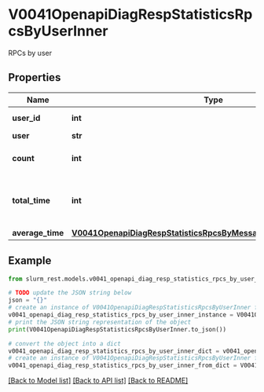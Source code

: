 # V0041OpenapiDiagRespStatisticsRpcsByUserInner

RPCs by user

## Properties

Name | Type | Description | Notes
------------ | ------------- | ------------- | -------------
**user_id** | **int** | user id (numeric) | 
**user** | **str** | user name | 
**count** | **int** | Number of RPCs received | 
**total_time** | **int** | Total time spent processing RPC in seconds | 
**average_time** | [**V0041OpenapiDiagRespStatisticsRpcsByMessageTypeInnerAverageTime**](V0041OpenapiDiagRespStatisticsRpcsByMessageTypeInnerAverageTime.md) |  | 

## Example

```python
from slurm_rest.models.v0041_openapi_diag_resp_statistics_rpcs_by_user_inner import V0041OpenapiDiagRespStatisticsRpcsByUserInner

# TODO update the JSON string below
json = "{}"
# create an instance of V0041OpenapiDiagRespStatisticsRpcsByUserInner from a JSON string
v0041_openapi_diag_resp_statistics_rpcs_by_user_inner_instance = V0041OpenapiDiagRespStatisticsRpcsByUserInner.from_json(json)
# print the JSON string representation of the object
print(V0041OpenapiDiagRespStatisticsRpcsByUserInner.to_json())

# convert the object into a dict
v0041_openapi_diag_resp_statistics_rpcs_by_user_inner_dict = v0041_openapi_diag_resp_statistics_rpcs_by_user_inner_instance.to_dict()
# create an instance of V0041OpenapiDiagRespStatisticsRpcsByUserInner from a dict
v0041_openapi_diag_resp_statistics_rpcs_by_user_inner_from_dict = V0041OpenapiDiagRespStatisticsRpcsByUserInner.from_dict(v0041_openapi_diag_resp_statistics_rpcs_by_user_inner_dict)
```
[[Back to Model list]](../README.md#documentation-for-models) [[Back to API list]](../README.md#documentation-for-api-endpoints) [[Back to README]](../README.md)


